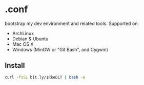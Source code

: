 # .conf

bootstrap my dev environment and related tools. Supported on:

* ArchLinux
* Debian & Ubuntu
* Mac OS X
* Windows (MinGW or "Git Bash", and Cygwin)

## Install

```bash
curl -fsSL bit.ly/1RkeDLT | bash -e
```
